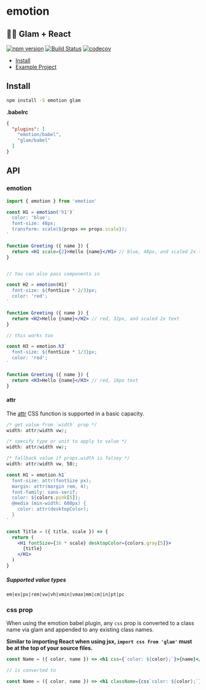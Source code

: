 # emotion

## 👩‍🎤 Glam + React

[![npm version](https://badge.fury.io/js/emotion.svg)](https://badge.fury.io/js/emotion)
[![Build Status](https://travis-ci.org/tkh44/emotion.svg?branch=master)](https://travis-ci.org/tkh44/emotion)
[![codecov](https://codecov.io/gh/tkh44/emotion/branch/master/graph/badge.svg)](https://codecov.io/gh/tkh44/emotion)


-   [Install](#install)
-   [Example Project](https://github.com/tkh44/emotion/tree/master/example)

## Install

```bash
npm install -S emotion glam
```


**.babelrc**
```json
{
  "plugins": [
    "emotion/babel",
    "glam/babel"
  ]
}
```

## API

### emotion

```jsx
import { emotion } from 'emotion'

const H1 = emotion('h1')`
  color: 'blue';
  font-size: 48px;
  transform: scale(${props => props.scale});
`

function Greeting ({ name }) {
  return <H1 scale={2}>Hello {name}</H1> // blue, 48px, and scaled 2x text
}


// You can also pass components in

const H2 = emotion(H1)`
  font-size: ${fontSize * 2/3}px;
  color: 'red';
`

function Greeting ({ name }) {
  return <H2>Hello {name}</H2> // red, 32px, and scaled 2x text
}

// this works too

const H3 = emotion.h3`
  font-size: ${fontSize * 1/3}px;
  color: 'red';
`

function Greeting ({ name }) {
  return <H3>Hello {name}</H3> // red, 16px text
}
```

#### attr

The [attr](https://developer.mozilla.org/en-US/docs/Web/CSS/attr) CSS function is supported in
a basic capacity. 

```css
/* get value from `width` prop */
width: attr(width vw);

/* specify type or unit to apply to value */
width: attr(width vw);

/* fallback value if props.width is falsey */
width: attr(width vw, 50);
```

```jsx
const H1 = emotion.h1`
  font-size: attr(fontSize px);
  margin: attr(margin rem, 4);
  font-family: sans-serif;
  color: ${colors.pink[5]};
  @media (min-width: 680px) {
    color: attr(desktopColor);
  }
`

const Title = ({ title, scale }) => {
  return (
    <H1 fontSize={16 * scale} desktopColor={colors.gray[5]}>
      {title}
    </H1>
  )
}
```

##### Supported value types 
`em|ex|px|rem|vw|vh|vmin|vmax|mm|cm|in|pt|pc`


### css prop

When using the emotion babel plugin, any `css` prop is converted to a class name via glam and appended to any existing class names.

**Similar to importing React when using jsx, `import css from 'glam'` must be at the top of your source files.**


```jsx harmony
const Name = ({ color, name }) => <h1 css={`color: ${color};`}>{name}</h1>

// is converted to

const Name = ({ color, name }) => <h1 className={css`color: ${color};`}>{name}</h1>
```

